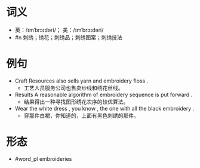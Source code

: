 # 词义
- 英：/ɪmˈbrɔɪdəri/； 美：/ɪmˈbrɔɪdəri/
- #n 刺绣；绣花；刺绣品；刺绣图案；刺绣技法
# 例句
- Craft Resources also sells yarn and embroidery floss .
	- 工艺人员服务公司也售卖纱线和绣花丝线。
- Results A reasonable algorithm of embroidery sequence is put forward .
	- 结果得出一种寻找图形绣花次序的较优算法。
- Wear the white dress , you know , the one with all the black embroidery .
	- 穿那件白裙，你知道的，上面有黑色刺绣的那件。
# 形态
- #word_pl embroideries
